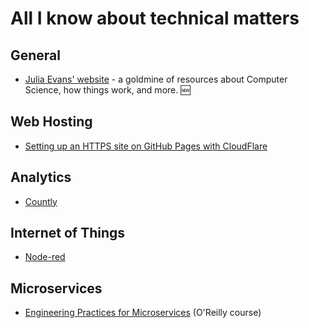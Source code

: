 # All I know about technical matters

## General
 * [Julia Evans' website](http://jvns.ca/) - a goldmine of resources about Computer Science, how things work, and more. :new:

## Web Hosting
 * [Setting up an HTTPS site on GitHub Pages with CloudFlare](https://s10wen.com/blog/2015/12/07/free-simple-https-github-pages-cloudflare/)

## Analytics ##
 * [Countly](https://github.com/Countly/countly-server)

## Internet of Things ##
 * [Node-red](http://nodered.org/)

## Microservices
 * [Engineering Practices for Microservices](https://www.oreilly.com/ideas/engineering-practices-for-microservices) (O'Reilly course)
